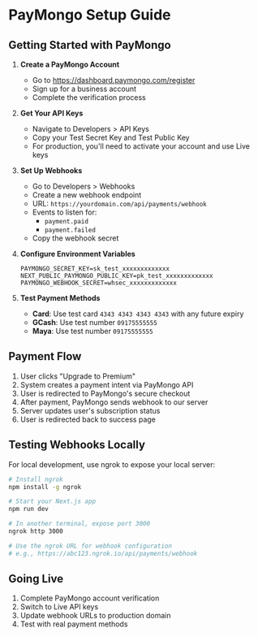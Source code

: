 # PayMongo Setup Guide

## Getting Started with PayMongo

1. **Create a PayMongo Account**
   - Go to https://dashboard.paymongo.com/register
   - Sign up for a business account
   - Complete the verification process

2. **Get Your API Keys**
   - Navigate to Developers > API Keys
   - Copy your Test Secret Key and Test Public Key
   - For production, you'll need to activate your account and use Live keys

3. **Set Up Webhooks**
   - Go to Developers > Webhooks
   - Create a new webhook endpoint
   - URL: `https://yourdomain.com/api/payments/webhook`
   - Events to listen for:
     - `payment.paid`
     - `payment.failed`
   - Copy the webhook secret

4. **Configure Environment Variables**
   ```env
   PAYMONGO_SECRET_KEY=sk_test_xxxxxxxxxxxxx
   NEXT_PUBLIC_PAYMONGO_PUBLIC_KEY=pk_test_xxxxxxxxxxxxx
   PAYMONGO_WEBHOOK_SECRET=whsec_xxxxxxxxxxxxx
   ```

5. **Test Payment Methods**
   - **Card**: Use test card `4343 4343 4343 4343` with any future expiry
   - **GCash**: Use test number `09175555555`
   - **Maya**: Use test number `09175555555`

## Payment Flow

1. User clicks "Upgrade to Premium"
2. System creates a payment intent via PayMongo API
3. User is redirected to PayMongo's secure checkout
4. After payment, PayMongo sends webhook to our server
5. Server updates user's subscription status
6. User is redirected back to success page

## Testing Webhooks Locally

For local development, use ngrok to expose your local server:

```bash
# Install ngrok
npm install -g ngrok

# Start your Next.js app
npm run dev

# In another terminal, expose port 3000
ngrok http 3000

# Use the ngrok URL for webhook configuration
# e.g., https://abc123.ngrok.io/api/payments/webhook
```

## Going Live

1. Complete PayMongo account verification
2. Switch to Live API keys
3. Update webhook URLs to production domain
4. Test with real payment methods